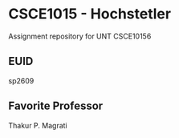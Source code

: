 # CSCE1015 - Hochstetler
Assignment repository for UNT CSCE10156
## EUID
sp2609
## Favorite Professor
Thakur P. Magrati
